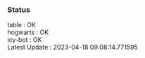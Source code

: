 ### Status


table : OK  
hogwarts : OK  
icy-bot : OK  
Latest Update : 2023-04-18 09:08:14.771595
